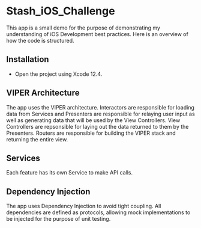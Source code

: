 # Stash_iOS_Challenge
This app is a small demo for the purpose of demonstrating my understanding of iOS Development best practices. Here is an overview of how the code is structured.

## Installation
- Open the project using Xcode 12.4.

## VIPER Architecture
The app uses the VIPER architecture. Interactors are responsible for loading data from Services and Presenters are responsible for relaying user input as well as generating data that will be used by the View Controllers. View Controllers are repsonsible for laying out the data returned to them by the Presenters. Routers are responsible for building the VIPER stack and returning the entire view.

## Services
Each feature has its own Service to make API calls.

## Dependency Injection
The app uses Dependency Injection to avoid tight coupling. All dependencies are defined as protocols, allowing mock implementations to be injected for the purpose of unit testing.
